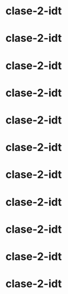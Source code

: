 # clase-2-idt
# clase-2-idt
# clase-2-idt
# clase-2-idt
# clase-2-idt
# clase-2-idt
# clase-2-idt
# clase-2-idt
# clase-2-idt
# clase-2-idt
# clase-2-idt
